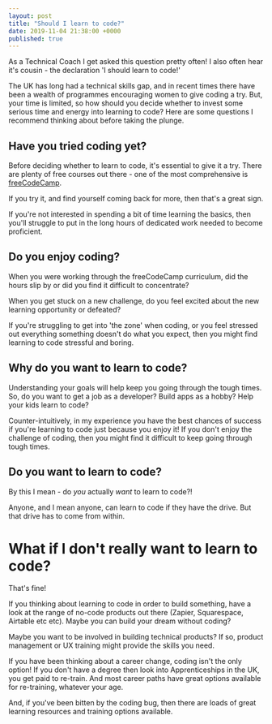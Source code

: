 ```yaml
---
layout: post
title: "Should I learn to code?"
date: 2019-11-04 21:38:00 +0000   
published: true
---
```


As a Technical Coach I get asked this question pretty often! I also often hear it's cousin -  the declaration 'I should learn to code!'

The UK has long had a technical skills gap, and in recent times there have been a wealth of programmes encouraging women to give coding a try. But, your time is limited, so how should you decide whether to invest some serious time and energy into learning to code?
Here are some questions I recommend thinking about before taking the plunge.

<!--more-->

## Have you tried coding yet?
Before deciding whether to learn to code, it's essential to give it a try. There are plenty of free courses out there - one of the most comprehensive is [freeCodeCamp](https://www.freecodecamp.org/).

If you try it, and find yourself coming back for more, then that's a great sign.

If you're not interested in spending a bit of time learning the basics, then you'll struggle to put in the long hours of dedicated work needed to become proficient.

## Do you enjoy coding?
When you were working through the freeCodeCamp curriculum, did the hours slip by or did you find it difficult to concentrate?

When you get stuck on a new challenge, do you feel excited about the new learning opportunity or defeated?

If you're struggling to get into 'the zone' when coding, or you feel stressed out everything something doesn't do what you expect, then you might find learning to code stressful and boring.

## Why do you want to learn to code?
Understanding your goals will help keep you going through the tough times. So, do you want to get a job as a developer? Build apps as a hobby? Help your kids learn to code?

Counter-intuitively, in my experience you have the best chances of success if you're learning to code just because you enjoy it! If you don't enjoy the challenge of coding, then you might find it difficult to keep going through tough times.

## Do you want to learn to code?
By this I mean - do *you* actually *want* to learn to code?!

Anyone, and I mean anyone, can learn to code if they have the drive. But that drive has to come from within.


# What if I don't really want to learn to code?

That's fine!

If you thinking about learning to code in order to build something, have a look at the range of no-code products out there (Zapier, Squarespace, Airtable etc etc). Maybe you can build your dream without coding?

Maybe you want to be involved in building technical products? If so, product management or UX training might provide the skills you need.

If you have been thinking about a career change, coding isn't the only option! If you don't have a degree then look into Apprenticeships in the UK, you get paid to re-train. And most career paths have great options available for re-training, whatever your age.

And, if you've been bitten by the coding bug, then there are loads of great learning resources and training options available.
